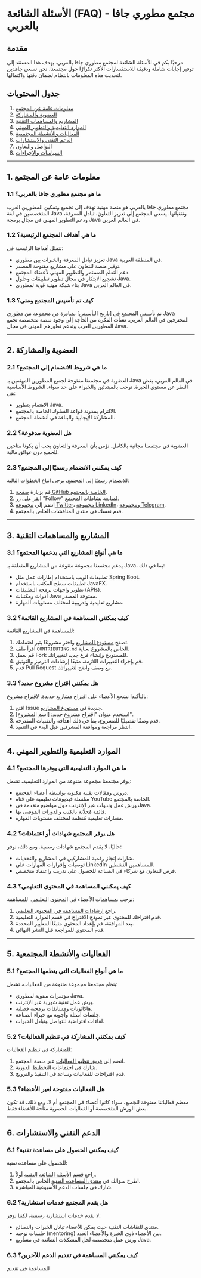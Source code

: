 # الأسئلة الشائعة (FAQ) - مجتمع مطوري جافا بالعربي

## مقدمة

مرحبًا بكم في الأسئلة الشائعة لمجتمع مطوري جافا بالعربي. يهدف هذا المستند إلى توفير إجابات شاملة ودقيقة للاستفسارات الأكثر تكرارًا حول مجتمعنا. نحن نسعى جاهدين لتحديث هذه المعلومات بانتظام لضمان دقتها واكتمالها.

## جدول المحتويات

1. [معلومات عامة عن المجتمع](#1-معلومات-عامة-عن-المجتمع)
2. [العضوية والمشاركة](#2-العضوية-والمشاركة)
3. [المشاريع والمساهمات التقنية](#3-المشاريع-والمساهمات-التقنية)
4. [الموارد التعليمية والتطوير المهني](#4-الموارد-التعليمية-والتطوير-المهني)
5. [الفعاليات والأنشطة المجتمعية](#5-الفعاليات-والأنشطة-المجتمعية)
6. [الدعم التقني والاستشارات](#6-الدعم-التقني-والاستشارات)
7. [التواصل والتعاون](#7-التواصل-والتعاون)
8. [السياسات والإجراءات](#8-السياسات-والإجراءات)

---

## 1. معلومات عامة عن المجتمع

### 1.1 ما هو مجتمع مطوري جافا بالعربي؟
مجتمع مطوري جافا بالعربي هو منصة مهنية تهدف إلى تجميع وتمكين المطورين العرب المتخصصين في لغة Java وتقنياتها. يسعى المجتمع إلى تعزيز التعاون، تبادل المعرفة، ودعم التطوير المهني في مجال برمجة Java في العالم العربي.

### 1.2 ما هي أهداف المجتمع الرئيسية؟
تتمثل أهدافنا الرئيسية في:
- تعزيز تبادل المعرفة والخبرات بين مطوري Java في المنطقة العربية.
- توفير منصة للتعاون على مشاريع مفتوحة المصدر.
- دعم التعلم المستمر والتطوير المهني لأعضاء المجتمع.
- تشجيع الابتكار في مجال تطوير تطبيقات وحلول Java.
- بناء شبكة مهنية قوية لمطوري Java في العالم العربي.

### 1.3 كيف تم تأسيس المجتمع ومتى؟
تم تأسيس المجتمع في [تاريخ التأسيس] بمبادرة من مجموعة من مطوري Java المحترفين في العالم العربي. نشأت الفكرة من الحاجة إلى وجود منصة متخصصة تجمع المطورين العرب وتدعم تطورهم المهني في مجال Java.

---

## 2. العضوية والمشاركة

### 2.1 ما هي شروط الانضمام إلى المجتمع؟
العضوية في مجتمعنا مفتوحة لجميع المطورين المهتمين بـ Java في العالم العربي، بغض النظر عن مستوى الخبرة. نرحب بالمبتدئين والخبراء على حد سواء. الشروط الأساسية هي:
- الاهتمام بتطوير Java.
- الالتزام بمدونة قواعد السلوك الخاصة بالمجتمع.
- المشاركة الإيجابية والبناءة في أنشطة المجتمع.

### 2.2 هل العضوية مدفوعة؟
العضوية في مجتمعنا مجانية بالكامل. نؤمن بأن المعرفة والتعاون يجب أن يكونا متاحين للجميع دون عوائق مالية.

### 2.3 كيف يمكنني الانضمام رسميًا إلى المجتمع؟
للانضمام رسميًا إلى المجتمع، يرجى اتباع الخطوات التالية:
1. قم بزيارة [صفحة GitHub الخاصة بالمجتمع](https://github.com/u4java).
2. انقر على زر "Follow" لمتابعة نشاطات المجتمع.
3. انضم إلى [مجموعة Twitter](https://twitter.com/i/communities/1762925509401272408)، [مجموعة LinkedIn](https://www.linkedin.com/groups/9861223/)، و[مجموعة Telegram](https://t.me/java_28).
4. قدم نفسك في منتدى المناقشات الخاص بالمجتمع.

---

## 3. المشاريع والمساهمات التقنية

### 3.1 ما هي أنواع المشاريع التي يدعمها المجتمع؟
يدعم مجتمعنا مجموعة متنوعة من المشاريع المتعلقة بـ Java، بما في ذلك:
- تطبيقات الويب باستخدام إطارات عمل مثل Spring Boot.
- تطبيقات سطح المكتب باستخدام JavaFX.
- تطوير واجهات برمجة التطبيقات (APIs).
- أدوات ومكتبات Java مفتوحة المصدر.
- مشاريع تعليمية وتدريبية لمختلف مستويات المهارة.

### 3.2 كيف يمكنني المساهمة في المشاريع القائمة؟
للمساهمة في المشاريع القائمة:
1. تصفح [مستودع المشاريع](https://github.com/u4java/projects) واختر مشروعًا يثير اهتمامك.
2. اقرأ ملف `CONTRIBUTING.md` الخاص بالمشروع بعناية.
3. قم بعمل Fork للمستودع وإنشاء فرع جديد لتغييراتك.
4. قم بإجراء التغييرات اللازمة، متبعًا إرشادات الترميز والتوثيق.
5. قدم Pull Request مع وصف واضح لتغييراتك.

### 3.3 هل يمكنني اقتراح مشروع جديد؟
بالتأكيد! نشجع الأعضاء على اقتراح مشاريع جديدة. لاقتراح مشروع:
1. افتح Issue جديدة في [مستودع المشاريع](https://github.com/u4java/projects).
2. استخدم عنوان "اقتراح مشروع جديد: [اسم المشروع]".
3. قدم وصفًا تفصيليًا للمشروع، بما في ذلك أهدافه والتقنيات المقترحة.
4. انتظر مراجعة وموافقة المشرفين قبل البدء في التنفيذ.

---

## 4. الموارد التعليمية والتطوير المهني

### 4.1 ما هي الموارد التعليمية التي يوفرها المجتمع؟
يوفر مجتمعنا مجموعة متنوعة من الموارد التعليمية، تشمل:
- دروس ومقالات تقنية مكتوبة بواسطة أعضاء المجتمع.
- سلسلة فيديوهات تعليمية على قناة YouTube الخاصة بالمجتمع.
- ورش عمل وندوات عبر الإنترنت حول مواضيع متقدمة في Java.
- قائمة مُحدَّثة بالكتب والدورات الموصى بها.
- مسارات تعليمية مُنظمة لمختلف مستويات المهارة.

### 4.2 هل يوفر المجتمع شهادات أو اعتمادات؟
حاليًا، لا يقدم المجتمع شهادات رسمية. ومع ذلك، نوفر:
- شارات إنجاز رقمية للمشاركين في المشاريع والتحديات.
- توصيات وإقرارات المهارات على LinkedIn للمساهمين النشطين.
- فرص للتعاون مع شركاء في الصناعة للحصول على تدريب واعتماد متخصص.

### 4.3 كيف يمكنني المساهمة في المحتوى التعليمي؟
نرحب بمساهمات الأعضاء في المحتوى التعليمي. للمساهمة:
1. راجع [إرشادات المساهمة في المحتوى التعليمي](link-to-educational-content-guidelines).
2. قدم اقتراحك للمحتوى عبر نموذج الاقتراح في قسم الموارد التعليمية.
3. بعد الموافقة، قم بإعداد المحتوى متبعًا المعايير المحددة.
4. قدم المحتوى للمراجعة قبل النشر النهائي.

---

## 5. الفعاليات والأنشطة المجتمعية

### 5.1 ما هي أنواع الفعاليات التي ينظمها المجتمع؟
ينظم مجتمعنا مجموعة متنوعة من الفعاليات، تشمل:
- مؤتمرات سنوية لمطوري Java.
- ورش عمل تقنية شهرية عبر الإنترنت.
- هاكاثونات ومسابقات برمجية فصلية.
- جلسات أسئلة وأجوبة مع خبراء الصناعة.
- لقاءات افتراضية للتواصل وتبادل الخبرات.

### 5.2 كيف يمكنني المشاركة في تنظيم الفعاليات؟
للمشاركة في تنظيم الفعاليات:
1. انضم إلى [فريق تنظيم الفعاليات](link-to-events-team) عبر منصة المجتمع.
2. شارك في اجتماعات التخطيط الدورية.
3. قدم اقتراحات للفعاليات وساعد في التنفيذ والترويج.

### 5.3 هل الفعاليات مفتوحة لغير الأعضاء؟
معظم فعالياتنا مفتوحة للجميع، سواء كانوا أعضاء في المجتمع أم لا. ومع ذلك، قد تكون بعض الورش المتخصصة أو الفعاليات الحصرية متاحة للأعضاء فقط.

---

## 6. الدعم التقني والاستشارات

### 6.1 كيف يمكنني الحصول على مساعدة تقنية؟
للحصول على مساعدة تقنية:
1. راجع [قسم الأسئلة الشائعة التقنية](link-to-technical-faq) أولاً.
2. اطرح سؤالك في [منتدى المساعدة التقنية](link-to-technical-forum) الخاص بالمجتمع.
3. شارك في جلسات الدعم الأسبوعية المباشرة.

### 6.2 هل يقدم المجتمع خدمات استشارية؟
لا نقدم خدمات استشارية رسمية، لكننا نوفر:
- منتدى للنقاشات التقنية حيث يمكن للأعضاء تبادل الخبرات والنصائح.
- جلسات توجيه (mentoring) بين الأعضاء ذوي الخبرة والأعضاء الجدد.
- ورش عمل متخصصة لحل المشكلات الشائعة في مشاريع Java.

### 6.3 كيف يمكنني المساهمة في تقديم الدعم للآخرين؟
للمساهمة في تقديم
